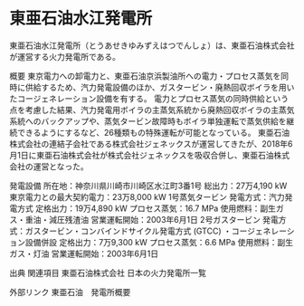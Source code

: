 # 東亜石油水江発電所

東亜石油水江発電所（とうあせきゆみずえはつでんしょ）は、東亜石油株式会社が運営する火力発電所である。

概要
東京電力への卸電力と、東亜石油京浜製油所への電力・プロセス蒸気を同時に供給するため、汽力発電設備のほか、ガスタービン・廃熱回収ボイラを用いたコージェネレーション設備を有する。
電力とプロセス蒸気の同時供給という点を考慮した結果、汽力発電用ボイラの主蒸気系統から廃熱回収ボイラの主蒸気系統へのバックアップや、蒸気タービン故障時もボイラ単独運転で蒸気供給を継続できるようにするなど、26種類もの特殊運転が可能となっている。
東亜石油株式会社の連結子会社である株式会社ジェネックスが運営してきたが、2018年6月1日に東亜石油株式会社が株式会社ジェネックスを吸収合併し、東亜石油株式会社の運営となった。

発電設備
所在地：神奈川県川崎市川崎区水江町3番1号
総出力：27万4,190 kW
東京電力との最大契約電力：23万8,000 kW
1号蒸気タービン
発電方式：汽力発電方式
定格出力：19万4,890 kW
プロセス蒸気：16.7 MPa
使用燃料：副生ガス・重油・減圧残渣油
営業運転開始：2003年6月1日
2号ガスタービン
発電方式：ガスタービン・コンバインドサイクル発電方式 (GTCC) ・コージェネレーション設備併設
定格出力：7万9,300 kW
プロセス蒸気：6.6 MPa
使用燃料：副生ガス・灯油
営業運転開始：2003年6月1日

出典
関連項目
東亜石油株式会社
日本の火力発電所一覧

外部リンク
東亜石油　発電所概要